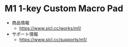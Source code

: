 # M1 1-key Custom Macro Pad

- 商品情報
  - https://www.sicl.cc/works/m1/
- サポート情報
  - https://www.sicl.cc/supports/m1/
